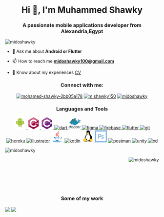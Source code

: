 <h1 align="center">Hi 👋, I'm Muhammed Shawky</h1>
<h3 align="center">A passionate mobile applications developer from Alexandria,Egypt</h3>

<p align="left"> <img src="https://komarev.com/ghpvc/?username=midoshawky&label=Profile%20views&color=0e75b6&style=flat" alt="midoshawky" /> </p>

- 💬 Ask me about **Android or Flutter**

- 📫 How to reach me **midoshawky100@gmail.com**

- 📄 Know about my experiences [CV](https://drive.google.com/file/d/1e4x663V3-jKxmvrRLDU7Ljy0wChUbcik/view?usp=sharing)

<h3 align="center">Connect with me:</h3>
<p align="center">
<a href="https://linkedin.com/in/mohamed-shawky-2bb05a178" target="blank"><img align="center" src="https://raw.githubusercontent.com/rahuldkjain/github-profile-readme-generator/master/src/images/icons/Social/linked-in-alt.svg" alt="mohamed-shawky-2bb05a178" height="30" width="40" /></a>
<a href="https://fb.com/m.shawky150" target="blank"><img align="center" src="https://raw.githubusercontent.com/rahuldkjain/github-profile-readme-generator/master/src/images/icons/Social/facebook.svg" alt="m.shawky150" height="30" width="40" /></a>
<a href="https://www.leetcode.com/midoshawky" target="blank"><img align="center" src="https://raw.githubusercontent.com/rahuldkjain/github-profile-readme-generator/master/src/images/icons/Social/leet-code.svg" alt="midoshawky" height="30" width="40" /></a>
</p>

<h3 align="center">Languages and Tools</h3>
<p align="center"> <a href="https://developer.android.com" target="_blank" rel="noreferrer"> <img src="https://raw.githubusercontent.com/devicons/devicon/master/icons/android/android-original-wordmark.svg" alt="android" width="40" height="40"/> </a> <a href="https://www.w3schools.com/cpp/" target="_blank" rel="noreferrer"> <img src="https://raw.githubusercontent.com/devicons/devicon/master/icons/cplusplus/cplusplus-original.svg" alt="cplusplus" width="40" height="40"/> </a> <a href="https://www.w3schools.com/cs/" target="_blank" rel="noreferrer"> <img src="https://raw.githubusercontent.com/devicons/devicon/master/icons/csharp/csharp-original.svg" alt="csharp" width="40" height="40"/> </a> <a href="https://dart.dev" target="_blank" rel="noreferrer"> <img src="https://www.vectorlogo.zone/logos/dartlang/dartlang-icon.svg" alt="dart" width="40" height="40"/> </a> <a href="https://www.docker.com/" target="_blank" rel="noreferrer"> <img src="https://raw.githubusercontent.com/devicons/devicon/master/icons/docker/docker-original-wordmark.svg" alt="docker" width="40" height="40"/> </a> <a href="https://www.figma.com/" target="_blank" rel="noreferrer"> <img src="https://www.vectorlogo.zone/logos/figma/figma-icon.svg" alt="figma" width="40" height="40"/> </a> <a href="https://firebase.google.com/" target="_blank" rel="noreferrer"> <img src="https://www.vectorlogo.zone/logos/firebase/firebase-icon.svg" alt="firebase" width="40" height="40"/> </a> <a href="https://flutter.dev" target="_blank" rel="noreferrer"> <img src="https://www.vectorlogo.zone/logos/flutterio/flutterio-icon.svg" alt="flutter" width="40" height="40"/> </a> <a href="https://git-scm.com/" target="_blank" rel="noreferrer"> <img src="https://www.vectorlogo.zone/logos/git-scm/git-scm-icon.svg" alt="git" width="40" height="40"/> </a> <a href="https://heroku.com" target="_blank" rel="noreferrer"> <img src="https://www.vectorlogo.zone/logos/heroku/heroku-icon.svg" alt="heroku" width="40" height="40"/> </a> <a href="https://www.adobe.com/in/products/illustrator.html" target="_blank" rel="noreferrer"> <img src="https://www.vectorlogo.zone/logos/adobe_illustrator/adobe_illustrator-icon.svg" alt="illustrator" width="40" height="40"/> </a> <a href="https://www.java.com" target="_blank" rel="noreferrer"> <img src="https://raw.githubusercontent.com/devicons/devicon/master/icons/java/java-original.svg" alt="java" width="40" height="40"/> </a> <a href="https://kotlinlang.org" target="_blank" rel="noreferrer"> <img src="https://www.vectorlogo.zone/logos/kotlinlang/kotlinlang-icon.svg" alt="kotlin" width="40" height="40"/> </a> <a href="https://www.linux.org/" target="_blank" rel="noreferrer"> <img src="https://raw.githubusercontent.com/devicons/devicon/master/icons/linux/linux-original.svg" alt="linux" width="40" height="40"/> </a> <a href="https://www.photoshop.com/en" target="_blank" rel="noreferrer"> <img src="https://raw.githubusercontent.com/devicons/devicon/master/icons/photoshop/photoshop-line.svg" alt="photoshop" width="40" height="40"/> </a> <a href="https://postman.com" target="_blank" rel="noreferrer"> <img src="https://www.vectorlogo.zone/logos/getpostman/getpostman-icon.svg" alt="postman" width="40" height="40"/> </a> <a href="https://unity.com/" target="_blank" rel="noreferrer"> <img src="https://www.vectorlogo.zone/logos/unity3d/unity3d-icon.svg" alt="unity" width="40" height="40"/> </a> <a href="https://www.adobe.com/products/xd.html" target="_blank" rel="noreferrer"> <img src="https://cdn.worldvectorlogo.com/logos/adobe-xd.svg" alt="xd" width="40" height="40"/> </a> </p>


<p>&nbsp;<img align="left" src="https://github-readme-stats.vercel.app/api?username=midoshawky&show_icons=true&locale=en" alt="midoshawky" /></p><p><img align="right" src="https://github-readme-streak-stats.herokuapp.com/?user=midoshawky&" alt="midoshawky" /></p>
<br><br/>
<br><br/>
<br><br/>
<h3 align="center">Some of my work</h3>
<a href="https://play.google.com/store/apps/details?id=com.wework.slsstream" ><img align="center" src="https://play-lh.googleusercontent.com/pzWS2aqgiVY7xQ7-JLQHCwTKdaDJpqCuc4Ty82bYKQL5g-RTrjhIpnK1Jyjimk3YsSw=s200-rw" width="200"/><a/>
<a href="https://play.google.com/store/apps/details?id=com.wework.slsstream" ><img align="center" src="https://play-lh.googleusercontent.com/6N3kk_dyPpD3ES77H1SLQkMYyGKNLigc-E-19Cxhi3SRp7O_uZb9F3kyx_8HeUdSCvBm=s180-rw" width="200"/><a/>

